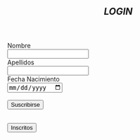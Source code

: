 <!DOCTYPE html>
<html>
<head>
	<meta charset="utf-8">
	<title>Parfym</title>
</head>
<body>
	<header>
		<h2><em>LOGIN</em></h2>
	</header>
	<section>
		<form action="registro.jsp" method="POST">
			<label for="nombre">Nombre</label>
			<br>
			<input type="text" name="nombre" required/>
			<br>
			<label for="apellidos">Apellidos</label>
			<br>
			<input type="text" name="apellidos" required/>
			<br>
			<label for="fech_naci">Fecha Nacimiento</label>
			<br>
			<input type="date" name="fech_naci" required/>
			<br><br>
			<input name="submit" type="submit" value="Suscribirse" />
		</form>
		<br>
		<input onclick="window.location.href='inscritos.jsp'" name="submit" type="button" value="Inscritos"/>
	</section>
</body>
</html>
